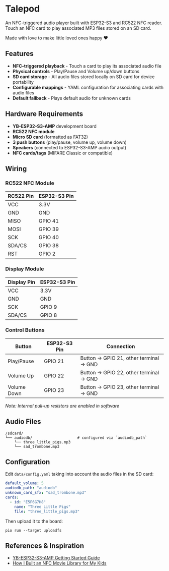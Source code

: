  # Talepod

An NFC-triggered audio player built with ESP32-S3 and RC522 NFC reader.
Touch an NFC card to play associated MP3 files stored on an SD card.

Made with love to make little loved ones happy :heart:

## Features

- **NFC-triggered playback** - Touch a card to play its associated audio file
- **Physical controls** - Play/Pause and Volume up/down buttons
- **SD card storage** - All audio files stored locally on SD card for device portability
- **Configurable mappings** - YAML configuration for associating cards with audio files
- **Default fallback** - Plays default audio for unknown cards

## Hardware Requirements

- **YB-ESP32-S3-AMP** development board
- **RC522 NFC module**
- **Micro SD card** (formatted as FAT32)
- **3 push buttons** (play/pause, volume up, volume down)
- **Speakers** (connected to ESP32-S3-AMP audio output)
- **NFC cards/tags** (MIFARE Classic or compatible)

## Wiring

### RC522 NFC Module
| RC522 Pin | ESP32-S3 Pin |
|-----------|--------------|
| VCC       | 3.3V         |
| GND       | GND          |
| MISO      | GPIO 41      |
| MOSI      | GPIO 39      |
| SCK       | GPIO 40      |
| SDA/CS    | GPIO 38      |
| RST       | GPIO  2      |

### Display Module
| Display Pin | ESP32-S3 Pin |
|-------------|--------------|
| VCC         | 3.3V         |
| GND         | GND          |
| SCK         | GPIO  9      |
| SDA/CS      | GPIO  8      |

### Control Buttons
| Button      | ESP32-S3 Pin | Connection |
|-------------|--------------|------------|
| Play/Pause  | GPIO 21      | Button → GPIO 21, other terminal → GND |
| Volume Up   | GPIO 22      | Button → GPIO 22, other terminal → GND |
| Volume Down | GPIO 23      | Button → GPIO 23, other terminal → GND |

*Note: Internal pull-up resistors are enabled in software*

## Audio Files
```
/sdcard/
└── audiodb/                    # configured via `audiodb_path`
    └── three_little_pigs.mp3
    └── sad_trombone.mp3
```

## Configuration

Edit `data/config.yaml` taking into account the audio files in the SD card:

```yaml
default_volume: 5
audiodb_path: "audiodb"
unknown_card_sfx: "sad_trombone.mp3"
cards:
  - id: "E5F6G7H8"
    name: "Three Little Pigs"
    file: "three_little_pigs.mp3"
```

Then upload it to the board:

```
pio run --target uploadfs
```

## References & Inspiration

- [YB-ESP32-S3-AMP Getting Started Guide](https://github.com/yellobyte/ESP32-DevBoards-Getting-Started/tree/main/boards/YB-ESP32-S3-AMP)
- [How I Built an NFC Movie Library for My Kids](https://simplyexplained.com/blog/how-i-built-an-nfc-movie-library-for-my-kids/)
